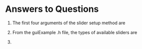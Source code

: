 # Answers to Questions
1. The first four arguments of the slider setup method are

2. From the guiExample .h file, the types of available sliders are 

3. 
